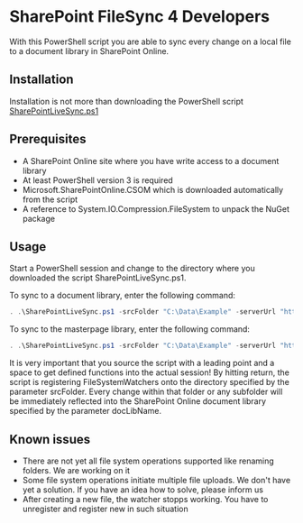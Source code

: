 # SharePoint FileSync 4 Developers
With this PowerShell script you are able to sync every change on a local file to a document library in SharePoint Online.

## Installation
Installation is not more than downloading the PowerShell script [SharePointLiveSync.ps1](https://raw.githubusercontent.com/TVDKoni/SharePointFileSync4Developers/master/SharePointLiveSync.ps1)

## Prerequisites
* A SharePoint Online site where you have write access to a document library
* At least PowerShell version 3 is required
* Microsoft.SharePointOnline.CSOM which is downloaded automatically from the script
* A reference to System.IO.Compression.FileSystem to unpack the NuGet package

## Usage
Start a PowerShell session and change to the directory where you downloaded the script SharePointLiveSync.ps1.

To sync to a document library, enter the following command:
```PowerShell
. .\SharePointLiveSync.ps1 -srcFolder "C:\Data\Example" -serverUrl "https://yourtenant.sharepoint.com" -siteUrl "/sites/yoursite" -docLibName "Style Library"
```

To sync to the masterpage library, enter the following command:
```PowerShell
. .\SharePointLiveSync.ps1 -srcFolder "C:\Data\Example" -serverUrl "https://yourtenant.sharepoint.com" -siteUrl "/sites/yoursite" -catalogName "masterpage"
```

It is very important that you source the script with a leading point and a space to get defined functions into the actual session!
By hitting return, the script is registering FileSystemWatchers onto the directory specified by the parameter srcFolder. Every change within that folder or any subfolder will be immediately reflected into the SharePoint Online document library specified by the parameter docLibName.

## Known issues
* There are not yet all file system operations supported like renaming folders. We are working on it
* Some file system operations initiate multiple file uploads. We don't have yet a solution. If you have an idea how to solve, please inform us
* After creating a new file, the watcher stopps working. You have to unregister and register new in such situation

